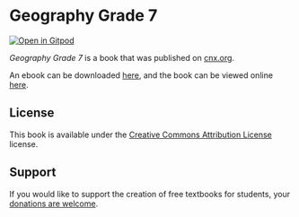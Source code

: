 # Geography Grade 7

[![Open in Gitpod](https://gitpod.io/button/open-in-gitpod.svg)](https://gitpod.io/from-referrer/)

_Geography Grade 7_ is a book that was published on [cnx.org](https://cnx.org/).

An ebook can be downloaded [here](https://github.com/cnx-user-books/cnxbook-geography-grade-7/releases/latest), and the book can be viewed online [here](https://github.com/cnx-user-books/cnxbook-geography-grade-7/releases/latest).

## License
This book is available under the [Creative Commons Attribution License](./LICENSE) license.

## Support
If you would like to support the creation of free textbooks for students, your [donations are welcome](https://riceconnect.rice.edu/donation/support-openstax-banner).
